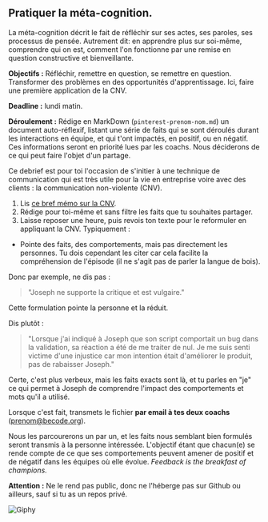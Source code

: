 ## Pratiquer la méta-cognition. 

La méta-cognition décrit le fait de réfléchir sur ses actes, ses paroles, ses processus de pensée. Autrement dit: en apprendre plus sur soi-même, comprendre qui on est, comment l'on fonctionne par une remise en question constructive et bienveillante. 

**Objectifs :** Réfléchir, remettre en question, se remettre en question. Transformer des problèmes en des opportunités d'apprentissage. Ici, faire une première application de la CNV.

**Deadline :** lundi matin.

**Déroulement :** Rédige en MarkDown (`pinterest-prenom-nom.md`) un document auto-réflexif, listant une série de faits qui se sont déroulés durant les interactions en équipe, et qui t'ont impactés, en positif, ou en négatif. Ces informations seront en priorité lues par les coachs. Nous déciderons de ce qui peut faire l'objet d'un partage.

Ce debrief est pour toi l'occasion de s'initier à une technique de communication qui est très utile pour la vie en entreprise voire avec des clients : la communication non-violente (CNV). 

1. Lis [ce bref mémo sur la CNV](https://github.com/becodeorg/BeCode/wiki/CNV-:-Communication-non-violente). 
2. Rédige pour toi-même et sans filtre les faits que tu souhaites partager. 
3. Laisse reposer une heure, puis revois ton texte pour le reformuler en appliquant la CNV. Typiquement : 

- Pointe des faits, des comportements, mais pas directement les personnes. Tu dois cependant les citer car cela facilite la compréhension de l'épisode (il ne s'agit pas de parler la langue de bois).

Donc par exemple, ne dis pas : 

> "Joseph ne supporte la critique et est vulgaire."

Cette formulation pointe la personne et la réduit.

Dis plutôt : 

> "Lorsque j'ai indiqué à Joseph que son script comportait un bug dans la validation, sa réaction a été de me traiter de nul. Je me suis senti victime d'une injustice car mon intention était d'améliorer le produit, pas de rabaisser Joseph."

Certe, c'est plus verbeux, mais les faits exacts sont là, et tu parles en "je" ce qui permet à Joseph de comprendre l'impact des comportements et mots qu'il a utilisé.

Lorsque c'est fait, transmets le fichier **par email à tes deux coachs** (prenom@becode.org). 

Nous les parcourerons un par un, et les faits nous semblant bien formulés seront transmis à la personne intéressée. L'objectif étant que chacun(e) se rende compte de ce que ses comportements peuvent amener de positif et de négatif dans les équipes où elle évolue. *Feedback is the breakfast of champions.*

**Attention :** Ne le rend pas public, donc ne l'héberge pas sur Github ou ailleurs, sauf si tu as un repos privé.   

![Giphy](https://media0.giphy.com/media/Ao81IN6J9nw5i/giphy.gif?cid=348844935a212e054f4d52393261ba83)